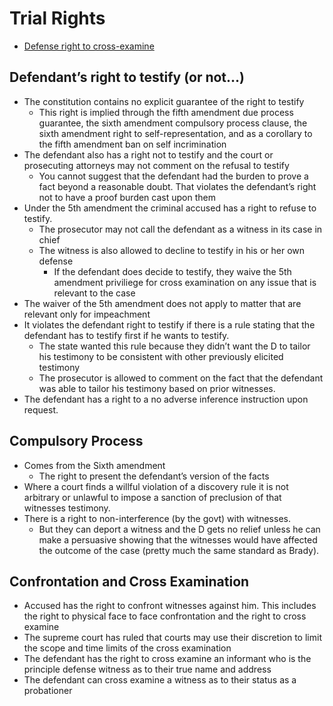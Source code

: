 # Trial Rights

* [Defense right to cross-examine](https://www.youtube.com/watch?v=QYsPbC5DV1Q&list=UUW8X2enjxf9LsaZ_qci90jA "Duties to Disclose and Preserve Evidence - YouTube")

## Defendant’s right to testify (or not…)

* The constitution contains no explicit guarantee of the right to testify
    * This right is implied through the fifth amendment due process guarantee, the sixth amendment compulsory process clause, the sixth amendment right to self-representation, and as a corollary to the fifth amendment ban on self incrimination
* The defendant also has a right not to testify and the court or prosecuting attorneys may not comment on the refusal to testify
    * You cannot suggest that the defendant had the burden to prove a fact beyond a reasonable doubt.  That violates the defendant’s right not to have a proof burden cast upon them
* Under the 5th amendment the criminal accused has a right to refuse to testify.
    * The prosecutor may not call the defendant as a witness in its case in chief
    * The witness is also allowed to decline to testify in his or her own defense
        * If the defendant does decide to testify, they waive the 5th amendment priviliege for cross examination on any issue that is relevant to the case
* The waiver of the 5th amendment does not apply to matter that are relevant only for impeachment
* It violates the defendant right to testify if there is a rule stating that the defendant has to testify first if he wants to testify.
    * The state wanted this rule because they didn’t want the D to tailor his testimony to be consistent with other previously elicited testimony
    * The prosecutor is allowed to comment on the fact that the defendant was able to tailor his testimony based on prior witnesses.
* The defendant has a right to a no adverse inference instruction upon request.

## Compulsory Process

* Comes from the Sixth amendment
    * The right to present the defendant’s version of the facts
* Where a court finds a willful violation of a discovery rule it is not arbitrary or unlawful to impose a sanction of preclusion of that witnesses testimony.
* There is a right to non-interference (by the govt) with witnesses.
    * But they can deport a witness and the D gets no relief unless he can make a persuasive showing that the witnesses would have affected the outcome of the case (pretty much the same standard as Brady).

## Confrontation and Cross Examination

* Accused has the right to confront witnesses against him.  This includes the right to physical face to face confrontation and the right to cross examine
* The supreme court has ruled that courts may use their discretion to limit the scope and time limits of the cross examination
* The defendant has the right to cross examine an informant who is the principle defense witness as to their true name and address
* The defendant can cross examine a witness as to their status as a probationer
